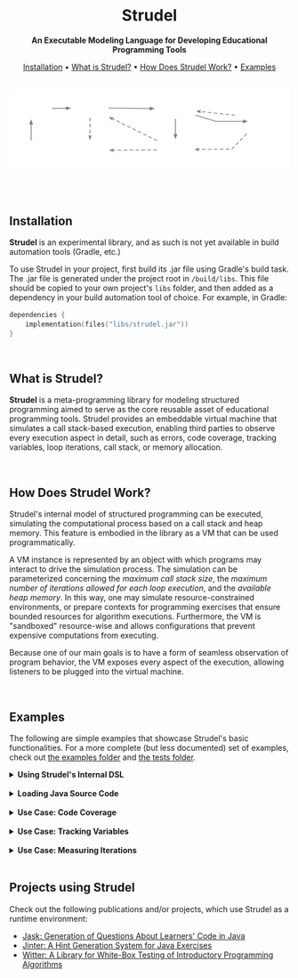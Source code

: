 <div align="center">

# Strudel

**An Executable Modeling Language for Developing Educational Programming Tools**

[Installation](#installation) •
[What is Strudel?](#what-is-strudel) •
[How Does Strudel Work?](#how-does-strudel-work) •
[Examples](#examples)

</div>
<br>

<picture>
  <source media="(prefers-color-scheme: dark)" srcset="resources/overview-darkmode.png">
  <source media="(prefers-color-scheme: light)" srcset="resources/overview-lightmode.png">
  <img alt="A diagram providing an overview of Strudel's functionality." src="resources/overview-darkmode.png">
</picture>

<br><br>

## Installation
**Strudel** is an experimental library, and as such is not yet available in build automation tools (Gradle, etc.)

To use Strudel in your project, first build its .jar file using Gradle's build task. The .jar file is generated under
the project root in `/build/libs`. This file should be copied to your own project's `libs` folder,
and then added as a dependency in your build automation tool of choice. For example, in Gradle:
```kotlin
dependencies {
    implementation(files("libs/strudel.jar"))
}
```




<br>

## What is Strudel?
**Strudel** is a meta-programming library for modeling structured programming aimed to serve as the core reusable 
asset of educational programming tools. Strudel provides an embeddable virtual machine that simulates a 
call stack-based execution, enabling third parties to observe every execution aspect in detail, such as 
errors, code coverage, tracking variables, loop iterations, call stack, or memory allocation.










<br>

## How Does Strudel Work?


Strudel's internal model of structured programming can be executed, 
simulating the computational process based on a call stack and heap memory. This feature is embodied in the library 
as a VM that can be used programmatically.

A VM instance is represented by an object with which programs may interact to drive the simulation process. The 
simulation can be parameterized concerning the _maximum call stack size_, the _maximum number of iterations allowed 
for each loop execution_, and the _available heap memory_. In this way, one may simulate resource-constrained 
environments, or prepare contexts for programming exercises that ensure bounded resources for algorithm executions. 
Furthermore, the VM is "sandboxed" resource-wise and allows configurations that prevent expensive computations from 
executing.

Because one of our main goals is to have a form of seamless observation of program behavior, the VM exposes every 
aspect of the execution, allowing listeners to be plugged into the virtual machine.









<br>

## Examples
The following are simple examples that showcase Strudel's basic functionalities. For a more complete 
(but less documented) set of examples, check out [the examples folder](src/main/kotlin/pt/iscte/strudel/examples) 
and [the tests folder](src/test/kotlin).

<details>
<summary><b>Using Strudel's Internal DSL</b></summary>

Strudel models may be instantiated "manually" through an internal Domain-Specific Language (DSL).
The following code exemplifies the internal DSL for instantiating Strudel models illustrated with binary search.

```kotlin
val bsearch = Procedure(BOOLEAN, "bsearch") {
    val a = Param(array(INT), "a")
    val e = Param(INT, "e")
    val l = Var(INT, "l", 0)
    val r = Var(INT, "r", a.length() - 1)
        While(l smallerEq r) { 
        val m = Var(INT, "m", l + (r - l) / 2)
        If(a[m] equal e) {
            Return(True)
        }
        If(a[m] smaller e) {
            Assign(l, m + 1)
        }.Else {
            Assign(r, m - 1)
        }
    }
    Return(False)
}
```

</details>

<br>

<details>
<summary><b>Loading Java Source Code</b></summary>

To have a practical means to create Strudel models without having to deal with the library classes directly, we 
developed a translator for a subset of Java’s syntax, supporting primitive types and arrays, simple classes 
(without inheritance), all loop structures, if-statements, and method calls. Given that our focus is on educational 
systems, we are not concerned with fully supporting Java.

The following is an example of loading a Java source code file into Strudel and executing one of its 
procedures.

```kotlin
val f = File("BinarySearch.java")
val module = Java2Strudel().load(f) // Loading Java source code
val search = module.getProcedure("binarySearch")

val vm: IVirtualMachine = IVirtualMachine.create()

val a: IReference<IArray> = vm.allocateArrayOf(INT, 1, 3, 5, 7, 11, 13, 17, 23, 27)
val e: IValue = vm.getValue(23)

val result: IValue? = vm.execute(search, a, e) // true
```

Strudel's Java loading and translation features were implemented using the [JavaParser](https://javaparser.org/) 
library.

</details>

<br>

<details>
<summary><b>Use Case: Code Coverage</b></summary>

In this example, the listener keeps track of how many times each statement was executed. This could be useful to aid 
learners in realizing which path the execution followed towards the result. The listener captures every statement 
regardless of which procedure it belongs.

```kotlin
fun codeCoverage(
    procedure: IProcedure, 
    vm: IVirtualMachine, 
    vararg arguments: IValue
): Map<IStatement, Int> {
    class StatementCoverage : IVirtualMachine.IListener {
        val coverage = mutableMapOf<IStatement, Int>()
        override fun statement(s: IStatement) {
            coverage.putIfAbsent(s, 0)
            coverage[s] = coverage[s]!! + 1
        }
    }
    
    val listener = StatementCoverage()
    vm.addListener(listener)
    vm.execute(procedure, *arguments)
    vm.removeListener(listener)
    
    return listener.coverage
}
```

</details>

<br>

<details>
<summary><b>Use Case: Tracking Variables</b></summary>

Observing the history of variable values can aid in understanding the algorithmic behavior of  code. In Strudel, we 
can achieve this by capturing variable assignments using a listener that intercepts every assignment to a variable of 
the given procedure and store the list of values. Notice how easily runtime information can be related to the program model.

```kotlin
fun variableHistory(
    vm: IVirtualMachine,
    procedure: IProcedure,
    vararg arguments: IValue
): Map<IVariableDeclaration<*>, List<IValue>> {
    val history = mutableMapOf<IVariableDeclaration<*>, MutableList<IValue>>()

    val listener = object : IVirtualMachine.IListener {
        override fun variableAssignment(a: IVariableAssignment, value: IValue) {
            history.putIfAbsent(a.target, mutableListOf())
            history[a.target]?.add(value)
        }
    }

    vm.addListener(listener)
    vm.execute(procedure, *arguments)
    vm.removeListener(listener)

    return history
}
```

</details>

<br>

<details>
<summary><b>Use Case: Measuring Iterations</b></summary>

The number of iterations is a usual metric to evaluate an algorithm’s performance, which is relevant in the study of 
algorithms. Using Strudel, one may plug a listener for loop iterations, and hence, easily count iterations. Notice 
that this may aid learners in analyzing the performance of their implementations by identifying the number of executed 
iterations for different inputs. Further, an automated assessment system may use this facility for checking algorithm 
correction. This example also relates runtime information and program model, by checking if the iteration occurred 
within the procedure given as argument.

```kotlin
fun countIterations(
    procedure: IProcedure,
    vm: IVirtualMachine,
    vararg arguments: IValue
): Int {
    class LoopCounter : IVirtualMachine.IListener {
        var iterations = 0
        override fun loopIteration(loop: ILoop) {
            if(vm.topFrame.procedure == procedure)
                iterations++
        }
    }
    
    val listener = LoopCounter()
    vm.addListener(listener)
    vm.execute(procedure, *arguments)
    vm.removeListener(listener)
    
    return listener.iterations
}
```

</details>




<br>

## Projects using Strudel

Check out the following publications and/or projects, which use Strudel as a runtime environment:

- [Jask: Generation of Questions About Learners' Code in Java](https://dl.acm.org/doi/10.1145/3502718.3524761)
- [Jinter: A Hint Generation System for Java Exercises](https://dl.acm.org/doi/abs/10.1145/3587102.3588820)
- [Witter: A Library for White-Box Testing of Introductory Programming Algorithms](https://github.com/ambco-iscte/witter)
